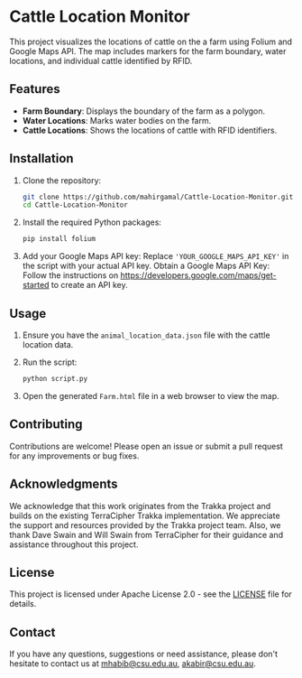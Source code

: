 # Cattle Location Monitor

This project visualizes the locations of cattle on the a farm using Folium and Google Maps API. The map includes markers for the farm boundary, water locations, and individual cattle identified by RFID.

## Features

- **Farm Boundary**: Displays the boundary of the farm as a polygon.
- **Water Locations**: Marks water bodies on the farm.
- **Cattle Locations**: Shows the locations of cattle with RFID identifiers.

## Installation

1. Clone the repository:
    ```sh
    git clone https://github.com/mahirgamal/Cattle-Location-Monitor.git
    cd Cattle-Location-Monitor
    ```

2. Install the required Python packages:
    ```sh
    pip install folium
    ```

3. Add your Google Maps API key:
    Replace `'YOUR_GOOGLE_MAPS_API_KEY'` in the script with your actual API key.
    Obtain a Google Maps API Key: Follow the instructions on  https://developers.google.com/maps/get-started to create an API key.

## Usage

1. Ensure you have the `animal_location_data.json` file with the cattle location data.

2. Run the script:
    ```sh
    python script.py
    ```

3. Open the generated `Farm.html` file in a web browser to view the map.

## Contributing
Contributions are welcome! Please open an issue or submit a pull request for any improvements or bug fixes.

## Acknowledgments
We acknowledge that this work originates from the Trakka project and builds on the existing TerraCipher Trakka implementation. We appreciate the support and resources provided by the Trakka project team. Also, we thank Dave Swain and Will Swain from TerraCipher for their guidance and assistance throughout this project.


## License
This project is licensed under Apache License 2.0 - see the [LICENSE][lic] file for details.

## Contact
If you have any questions, suggestions or need assistance, please don't hesitate to contact us at mhabib@csu.edu.au, akabir@csu.edu.au.

[//]: #
  [lic]: <https://github.com/mahirgamal/Cattle-Location-Monitor/blob/main/LICENSE>

